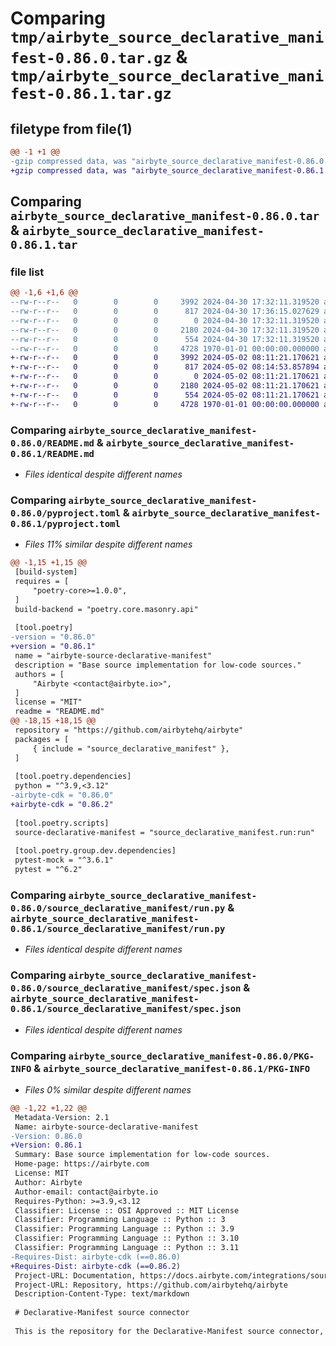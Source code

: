 # Comparing `tmp/airbyte_source_declarative_manifest-0.86.0.tar.gz` & `tmp/airbyte_source_declarative_manifest-0.86.1.tar.gz`

## filetype from file(1)

```diff
@@ -1 +1 @@
-gzip compressed data, was "airbyte_source_declarative_manifest-0.86.0.tar", max compression
+gzip compressed data, was "airbyte_source_declarative_manifest-0.86.1.tar", max compression
```

## Comparing `airbyte_source_declarative_manifest-0.86.0.tar` & `airbyte_source_declarative_manifest-0.86.1.tar`

### file list

```diff
@@ -1,6 +1,6 @@
--rw-r--r--   0        0        0     3992 2024-04-30 17:32:11.319520 airbyte_source_declarative_manifest-0.86.0/README.md
--rw-r--r--   0        0        0      817 2024-04-30 17:36:15.027629 airbyte_source_declarative_manifest-0.86.0/pyproject.toml
--rw-r--r--   0        0        0        0 2024-04-30 17:32:11.319520 airbyte_source_declarative_manifest-0.86.0/source_declarative_manifest/__init__.py
--rw-r--r--   0        0        0     2180 2024-04-30 17:32:11.319520 airbyte_source_declarative_manifest-0.86.0/source_declarative_manifest/run.py
--rw-r--r--   0        0        0      554 2024-04-30 17:32:11.319520 airbyte_source_declarative_manifest-0.86.0/source_declarative_manifest/spec.json
--rw-r--r--   0        0        0     4728 1970-01-01 00:00:00.000000 airbyte_source_declarative_manifest-0.86.0/PKG-INFO
+-rw-r--r--   0        0        0     3992 2024-05-02 08:11:21.170621 airbyte_source_declarative_manifest-0.86.1/README.md
+-rw-r--r--   0        0        0      817 2024-05-02 08:14:53.857894 airbyte_source_declarative_manifest-0.86.1/pyproject.toml
+-rw-r--r--   0        0        0        0 2024-05-02 08:11:21.170621 airbyte_source_declarative_manifest-0.86.1/source_declarative_manifest/__init__.py
+-rw-r--r--   0        0        0     2180 2024-05-02 08:11:21.170621 airbyte_source_declarative_manifest-0.86.1/source_declarative_manifest/run.py
+-rw-r--r--   0        0        0      554 2024-05-02 08:11:21.170621 airbyte_source_declarative_manifest-0.86.1/source_declarative_manifest/spec.json
+-rw-r--r--   0        0        0     4728 1970-01-01 00:00:00.000000 airbyte_source_declarative_manifest-0.86.1/PKG-INFO
```

### Comparing `airbyte_source_declarative_manifest-0.86.0/README.md` & `airbyte_source_declarative_manifest-0.86.1/README.md`

 * *Files identical despite different names*

### Comparing `airbyte_source_declarative_manifest-0.86.0/pyproject.toml` & `airbyte_source_declarative_manifest-0.86.1/pyproject.toml`

 * *Files 11% similar despite different names*

```diff
@@ -1,15 +1,15 @@
 [build-system]
 requires = [
     "poetry-core>=1.0.0",
 ]
 build-backend = "poetry.core.masonry.api"
 
 [tool.poetry]
-version = "0.86.0"
+version = "0.86.1"
 name = "airbyte-source-declarative-manifest"
 description = "Base source implementation for low-code sources."
 authors = [
     "Airbyte <contact@airbyte.io>",
 ]
 license = "MIT"
 readme = "README.md"
@@ -18,15 +18,15 @@
 repository = "https://github.com/airbytehq/airbyte"
 packages = [
     { include = "source_declarative_manifest" },
 ]
 
 [tool.poetry.dependencies]
 python = "^3.9,<3.12"
-airbyte-cdk = "0.86.0"
+airbyte-cdk = "0.86.2"
 
 [tool.poetry.scripts]
 source-declarative-manifest = "source_declarative_manifest.run:run"
 
 [tool.poetry.group.dev.dependencies]
 pytest-mock = "^3.6.1"
 pytest = "^6.2"
```

### Comparing `airbyte_source_declarative_manifest-0.86.0/source_declarative_manifest/run.py` & `airbyte_source_declarative_manifest-0.86.1/source_declarative_manifest/run.py`

 * *Files identical despite different names*

### Comparing `airbyte_source_declarative_manifest-0.86.0/source_declarative_manifest/spec.json` & `airbyte_source_declarative_manifest-0.86.1/source_declarative_manifest/spec.json`

 * *Files identical despite different names*

### Comparing `airbyte_source_declarative_manifest-0.86.0/PKG-INFO` & `airbyte_source_declarative_manifest-0.86.1/PKG-INFO`

 * *Files 0% similar despite different names*

```diff
@@ -1,22 +1,22 @@
 Metadata-Version: 2.1
 Name: airbyte-source-declarative-manifest
-Version: 0.86.0
+Version: 0.86.1
 Summary: Base source implementation for low-code sources.
 Home-page: https://airbyte.com
 License: MIT
 Author: Airbyte
 Author-email: contact@airbyte.io
 Requires-Python: >=3.9,<3.12
 Classifier: License :: OSI Approved :: MIT License
 Classifier: Programming Language :: Python :: 3
 Classifier: Programming Language :: Python :: 3.9
 Classifier: Programming Language :: Python :: 3.10
 Classifier: Programming Language :: Python :: 3.11
-Requires-Dist: airbyte-cdk (==0.86.0)
+Requires-Dist: airbyte-cdk (==0.86.2)
 Project-URL: Documentation, https://docs.airbyte.com/integrations/sources/low-code
 Project-URL: Repository, https://github.com/airbytehq/airbyte
 Description-Content-Type: text/markdown
 
 # Declarative-Manifest source connector
 
 This is the repository for the Declarative-Manifest source connector, written in Python.
```

